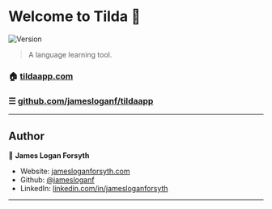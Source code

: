 # Welcome to Tilda 👋
![Version](https://img.shields.io/badge/version-0.0.0-blue.svg?cacheSeconds=2592000)

> A language learning tool.

### 🏠 [tildaapp.com](https://github.com/jamesloganf/tildaapp)
### ☰ [github.com\/jamesloganf\/tildaapp](https://github.com/jamesloganf/tildaapp)

***

## Author

👤 **James Logan Forsyth**

* Website: [jamesloganforsyth.com](https://www.jamesloganforsyth.com)
* Github: [@jamesloganf](https://github.com/jamesloganf)
* LinkedIn: [linkedin.com\/in\/jamesloganforsyth](https://linkedin.com/in/https:\/\/www.linkedin.com\/in\/jamesloganforsyth\/)

***
